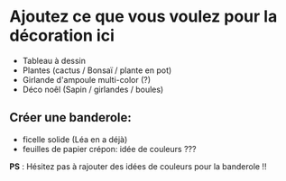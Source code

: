 
# Ajoutez ce que vous voulez pour la décoration ici

- Tableau à dessin
- Plantes (cactus / Bonsaï / plante en pot)
- Girlande d'ampoule multi-color (?)
- Déco noêl (Sapin / girlandes / boules)

## Créer une banderole:

- ficelle solide (Léa en a déjà)
- feuilles de papier crépon: idée de couleurs ???  

__PS__ : Hésitez pas à rajouter des idées de couleurs pour la banderole !! 
